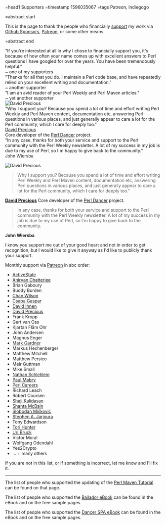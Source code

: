=head1 Supporters
=timestamp 1596035067
=tags Patreon, Indiegogo

=abstract start

This is the page to thank the people who financially [support](/support) my work via
[Github Sponsors](https://github.com/sponsors/szabgab/), [Patreon](https://www.patreon.com/szabgab), or some other means.

=abstract end

<div id="testimonials">
<div class="testimonial">
<div class="quote">
"If you're interested at all in why I chose to financially support you,
it's because of how often your name comes up with excellent answers to
Perl questions I have googled for over the years.
You have been tremendously helpful."
</div>
<div class="name">~ one of my supporters</div>
<div class="desc"></div>
</div>

<div class="testimonial">
<div class="quote">
"Thanks for all that you do. I maintain a Perl code base, and have repeatedly relied on your excellent writing and documentation."
</div>
<div class="name">~ another supporter</div>
<div class="desc"></div>
</div>


<div class="testimonial">
<div class="quote">
"I am an avid reader of your Perl Weekly and Perl Maven articles."
</div>
<div class="name">~ yet another supporter</div>
<div class="desc"></div>
</div>

<div class="testimonial">
<img src="/img/david_precious.png" alt="David Precious" />
<div class="quote">
"Why I support you? Because you spend a lot of time and effort writing Perl Weekly and Perl Maven content, documentation etc,
answering Perl questions in various places, and just generally appear to care a lot for the Perl community, which I care for deeply too."
</div>
<div class="name"><a href="https://www.preshweb.co.uk/about/">David Precious</a></div>
<div class="desc">Core developer of the <a href="http://perldancer.org/">Perl Dancer</a> project.</div>
</div>

<div class="testimonial">
<div class="quote">
"In any case, thanks for both your service and support to the Perl community with the Perl Weekly newsletter.
A lot of my success in my job is due to my use of Perl, so I'm happy to give back to the community."
</div>
<div class="name">John Wiersba</div>
<div class="desc"></div>
</div>


</div>

![David Precious](/img/david_precious.png)

> Why I support you? Because you spend a lot of time and effort writing Perl Weekly and Perl Maven content, documentation etc,
> answering Perl questions in various places, and just generally appear to care a lot for the Perl community, which I care for deeply too."

**[David Precious](https://www.preshweb.co.uk/about/)**
Core developer of the [Perl Dancer](https://perldancer.org/) project.


> In any case, thanks for both your service and support to the Perl community with the Perl Weekly newsletter.
> A lot of my success in my job is due to my use of Perl, so I'm happy to give back to the community.

**John Wiersba**


I know you support me out of your good heart and not in order to get recognition, but I would like to give it anyway
as I'd like to publicly thank your support.

Monthly support via [Patreon](https://www.patreon.com/szabgab) in abc order:

* [ActiveState](https://www.activestate.com/)
* [Anirvan Chatterjee](https://www.chatterjee.net/)
* Brian Gaboury
* Buddy Burden
* [Chan Wilson](https://www.linkedin.com/in/chan-wilson-b867b3/)
* [Csaba Gaspar](https://www.linkedin.com/in/fins0ck/)
* [David Ihnen](https://www.linkedin.com/in/dihnen/)
* [David Precious](https://www.preshweb.co.uk/about/)
* Frank Kropp
* Gert van Oss
* Kjartan Flåm Ohr
* John Andersen
* Magnus Enger
* [Mark Gardner](https://www.linkedin.com/in/mjgardner/)
* Markus Hechenberger
* Matthew Mitchell
* Matthew Persico
* Meir Guttman
* Mike Small
* [Nathan Schlehlein](https://www.linkedin.com/in/n8dgr8/)
* [Paul Mabry](https://www.linkedin.com/in/pfmabry/)
* [Perl Careers](https://perl.careers/)
* Richard Leach
* Robert Coursen
* [Shaji Kalidasan](https://www.linkedin.com/in/shajiindia/)
* [Shanta McBain](https://www.linkedin.com/in/shanta-mcbain-7b644437/)
* [Slobodan Mišković](https://www.linkedin.com/in/slobodanmiskovic/)
* [Stephen A. Jarjoura](https://www.linkedin.com/in/stephen-jarjoura-a684401/)
* Tony Edwardson
* [Tori Hunter](https://www.linkedin.com/in/tori-hunter-00009639/)
* [Uri Bruck](https://bruck.co.il/)
* Victor Moral
* Wolfgang Odendahl
* Yes2Crypto
* ... + many others

If you are not in this list, or if something is incorrect, let me know and I'll fix it.

<hr>

The list of people who supported the updating of the [Perl Maven Tutorial](https://perlmaven.com/perl-tutorial) can be found on that page.

The list of people who supported the [Bailador eBook](https://leanpub.com/bailador/) can be found in the eBook and on the free sample pages.

The list of people who supported the [Dancer SPA eBook](https://leanpub.com/dancer-spa/) can be found in the eBook and on the free sample pages.

